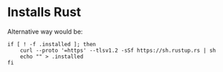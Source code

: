 # Installs Rust

Alternative way would be:

```shell
if [ ! -f .installed ]; then
    curl --proto '=https' --tlsv1.2 -sSf https://sh.rustup.rs | sh
    echo "" > .installed
fi
```
